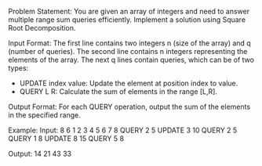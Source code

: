 Problem Statement:
You are given an array of integers and need to answer multiple range sum queries efficiently. Implement a solution using Square Root Decomposition.

Input Format:
The first line contains two integers n (size of the array) and q (number of queries).
The second line contains n integers representing the elements of the array.
The next q lines contain queries, which can be of two types:
- UPDATE index value: Update the element at position index to value.
- QUERY L R: Calculate the sum of elements in the range [L,R].

Output Format:
For each QUERY operation, output the sum of the elements in the specified range.


Example:
Input:
8 6
1 2 3 4 5 6 7 8
QUERY 2 5
UPDATE 3 10
QUERY 2 5
QUERY 1 8
UPDATE 8 15
QUERY 5 8

Output:
14
21
43
33

